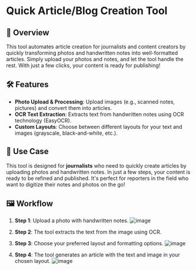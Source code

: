 # Quick Article/Blog Creation Tool

## 🚀 Overview

This tool automates article creation for journalists and content creators by quickly transforming photos and handwritten notes into well-formatted articles. Simply upload your photos and notes, and let the tool handle the rest. With just a few clicks, your content is ready for publishing!

## 🛠 Features

- **Photo Upload & Processing**: Upload images (e.g., scanned notes, pictures) and convert them into articles.
- **OCR Text Extraction**: Extracts text from handwritten notes using OCR technology (EasyOCR).
- **Custom Layouts**: Choose between different layouts for your text and images (grayscale, black-and-white, etc.).

## 🎯 Use Case

This tool is designed for **journalists** who need to quickly create articles by uploading photos and handwritten notes. In just a few steps, your content is ready to be refined and published. It's perfect for reporters in the field who want to digitize their notes and photos on the go!

## 🖼 Workflow

1. **Step 1**: Upload a photo with handwritten notes.
   ![image](https://github.com/user-attachments/assets/b99c375f-4889-45e9-9665-b7f35db13bdb)

3. **Step 2**: The tool extracts the text from the image using OCR.
5. **Step 3**: Choose your preferred layout and formatting options.
  ![image](https://github.com/user-attachments/assets/f01403ab-749f-473f-81f2-3b203d8bfbce)

7. **Step 4**: The tool generates an article with the text and image in your chosen layout.
   ![image](https://github.com/user-attachments/assets/29d670a4-e738-47cd-928a-962b11308aa3)

